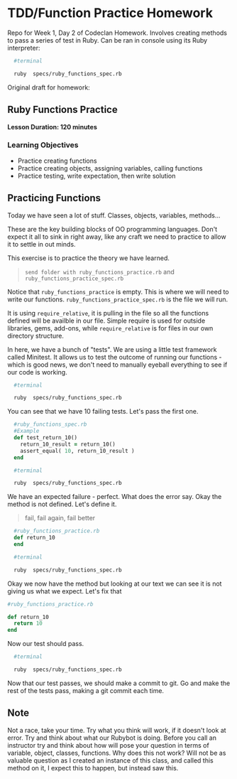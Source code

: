 # TDD/Function Practice Homework

Repo for Week 1, Day 2 of Codeclan Homework. Involves creating methods to pass a series of test in Ruby. Can be ran in console using its Ruby interpreter:

```bash
  #terminal

  ruby  specs/ruby_functions_spec.rb
```

Original draft for homework: 

## Ruby Functions Practice

**Lesson Duration: 120 minutes**

### Learning Objectives
- Practice creating functions
- Practice creating objects, assigning variables, calling functions
- Practice testing, write expectation, then write solution

## Practicing Functions


Today we have seen a lot of stuff.  Classes, objects, variables, methods...

These are the key building blocks of OO programming languages.  Don't expect it all to sink in right away, like any craft we need to practice to allow it to settle in out minds.

This exercise is to practice the theory we have learned.

> `send folder with ruby_functions_practice.rb` and `ruby_functions_practice_spec.rb`

Notice that `ruby_functions_practice` is empty.  This is where we will need to write our functions.
`ruby_functions_practice_spec.rb` is the file we will run.

It is using `require_relative`,  it is pulling in the file so all the functions defined will be availble in our file. Simple require is used for outside libraries, gems, add-ons, while `require_relative` is for files in our own directory structure.

In here, we have a bunch of "tests". We are using a little test framework called Minitest. It allows us to test the outcome of running our functions - which is good news, we don't need to manually eyeball everything to see if our code is working.

```bash
  #terminal

  ruby  specs/ruby_functions_spec.rb
```

You can see that we have 10 failing tests. Let's pass the first one.

```ruby
  #ruby_functions_spec.rb
  #Example
  def test_return_10()
    return_10_result = return_10()
    assert_equal( 10, return_10_result )
  end
```

```bash
  #terminal

  ruby  specs/ruby_functions_spec.rb
```

We have an expected failure - perfect.  What does the error say. Okay the method is not defined.  Let's define it.

> fail, fail again, fail better

```ruby
  #ruby_functions_practice.rb
  def return_10
  end
```

```bash
  #terminal

  ruby  specs/ruby_functions_spec.rb
```

Okay we now have the method but looking at our text we can see it is not giving us what we expect. Let's fix that

```ruby
#ruby_functions_practice.rb

def return_10
  return 10
end
```

Now our test should pass.

```bash
  #terminal

  ruby  specs/ruby_functions_spec.rb
```

Now that our test passes, we should make a commit to git. Go and make the rest of the tests pass, making a git commit each time.

## Note
Not a race, take your time. Try what you think will work, if it doesn't look at error.  Try and think about what our Rubybot is doing. Before you call an instructor try and think about how will pose your question in terms of variable, object, classes, functions.  Why does this not work? Will not be as valuable question as I created an instance of this class,  and called this method on it,  I expect this to happen,  but instead saw this.

